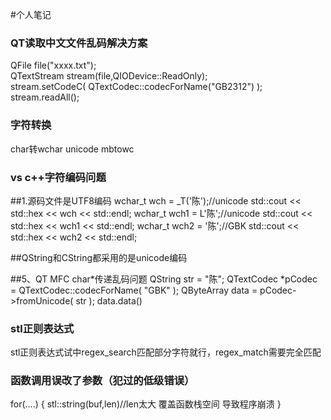 #个人笔记
### QT读取中文文件乱码解决方案
QFile file("xxxx.txt");  
QTextStream stream(file,QIODevice::ReadOnly);  
stream.setCodeC( QTextCodec::codecForName("GB2312") );  
stream.readAll(); 

### 字符转换
char转wchar  unicode mbtowc

### vs c++字符编码问题
##1.源码文件是UTF8编码
wchar_t wch = _T('陈');//unicode
std::cout << std::hex << wch << std::endl;
wchar_t wch1 = L'陈';//unicode
std::cout << std::hex << wch1 << std::endl;
wchar_t wch2 = '陈';//GBK
std::cout << std::hex << wch2 << std::endl;

##QString和CString都采用的是unicode编码

##5、QT MFC char*传递乱码问题
QString str = "陈";
QTextCodec *pCodec = QTextCodec::codecForName( "GBK" );
QByteArray data = pCodec->fromUnicode( str );
data.data()


### stl正则表达式
stl正则表达式试中regex_search匹配部分字符就行，regex_match需要完全匹配
### 函数调用误改了参数（犯过的低级错误）

for(....)
{
 stl::string(buf,len)//len太大 覆盖函数栈空间 导致程序崩溃
}
